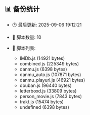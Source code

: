 ## 📊 备份统计

- 🕒 最后更新: 2025-09-06 19:12:21
- 📁 脚本数量: 10
- 📄 脚本列表:

  - IMDb.js (14921 bytes)
  - combined.js (225349 bytes)
  - danmu.js (6398 bytes)
  - danmu_auto.js (107871 bytes)
  - danmu_playurl.js (46921 bytes)
  - douban.js (96440 bytes)
  - letterboxd.js (33809 bytes)
  - person_movie.js (7843 bytes)
  - trakt.js (15474 bytes)
  - undefined (6398 bytes)
